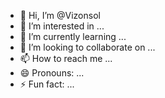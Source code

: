 - 👋 Hi, I’m @Vizonsol
- 👀 I’m interested in ...
- 🌱 I’m currently learning ...
- 💞️ I’m looking to collaborate on ...
- 📫 How to reach me ...
- 😄 Pronouns: ...
- ⚡ Fun fact: ...

<!---
Vizonsol/Vizonsol is a ✨ special ✨ repository because its `README.md` (this file) appears on your GitHub profile.
You can click the Preview link to take a look at your changes.
--->
